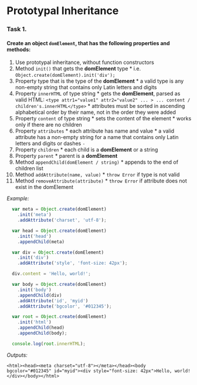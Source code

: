 # Prototypal Inheritance

### Task 1.
#### Create an object `domElement`, that has the following properties and methods:
  1. Use prototypal inheritance, without function constructors
  2. Method `init()` that gets the __domElement__ type
    * i.e. `Object.create(domElement).init('div');`
  3. Property type that is the type of the __domElement__
    * a valid type is any non-empty string that contains only Latin letters and digits
  4. Property `innerHTML` of type string
    * gets the __domElement__, parsed as valid HTML:
    ```
      <type attr1="value1" attr2="value2" ... > ... content / children's.innerHTML</type>
    ```
    * attributes must be sorted in ascending alphabetical order by their name, not in the order they were added
  5. Property `content` of type string
    * sets the content of the element
    * works only if there are no children
  6. Property `attributes`
    * each attribute has name and value
    * a valid attribute has a non-empty string for a name that contains only Latin letters and digits or dashes `-`
  7. Property `children`
    * each child is a __domElement__ or a string
  8. Property `parent`
    * parent is a __domElement__
  9. Method `appendChild(domElement / string)`
    * appends to the end of children list
  10. Method `addAttribute(name, value)`
    * `throw Error` if type is not valid
  11. Method `removeAttribute(attribute)`
    * `throw Error` if attribute does not exist in the domElement

_Example:_

```javascript
  var meta = Object.create(domElement)
    .init('meta')
    .addAttribute('charset', 'utf-8');

  var head = Object.create(domElement)
    .init('head')
    .appendChild(meta)

  var div = Object.create(domElement)
    .init('div')
    .addAttribute('style', 'font-size: 42px');

  div.content = 'Hello, world!';

  var body = Object.create(domElement)
    .init('body')
    .appendChild(div)
    .addAttribute('id', 'myid')
    .addAttribute('bgcolor', '#012345');

  var root = Object.create(domElement)
    .init('html')
    .appendChild(head)
    .appendChild(body);

  console.log(root.innerHTML);
```

  _Outputs:_

```
<html><head><meta charset="utf-8"></meta></head><body bgcolor="#012345" id="myid"><div style="font-size: 42px">Hello, world!</div></body></html>
```
